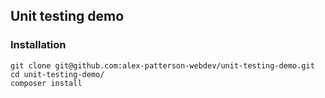 ## Unit testing demo

### Installation 

    git clone git@github.com:alex-patterson-webdev/unit-testing-demo.git
    cd unit-testing-demo/
    composer install

